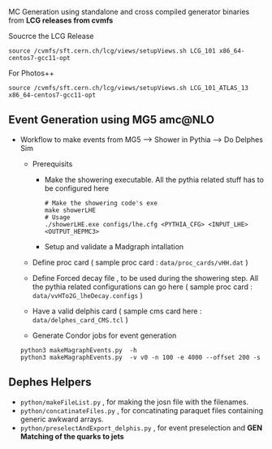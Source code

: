 MC Generation using standalone and cross compiled generator binaries from **LCG releases from cvmfs**

Soucrce the LCG Release
```
source /cvmfs/sft.cern.ch/lcg/views/setupViews.sh LCG_101 x86_64-centos7-gcc11-opt 
```
For Photos++
```
source /cvmfs/sft.cern.ch/lcg/views/setupViews.sh LCG_101_ATLAS_13  x86_64-centos7-gcc11-opt
```

## Event Generation using MG5 amc@NLO
- Workflow to make events from MG5 --> Shower in Pythia --> Do Delphes Sim
  - Prerequisits
    - Make the showering executable. All the pythia related stuff has to be configured here 
        ```
        # Make the showering code's exe
        make showerLHE
        # Usage
        ./showerLHE.exe configs/lhe.cfg <PYTHIA_CFG> <INPUT_LHE> <OUTPUT_HEPMC3>
        ```
    - Setup and validate a Madgraph intallation
        
  - Define proc card ( sample proc card : `data/proc_cards/vHH.dat` )
  - Define Forced decay file , to be used during the showering step. All the pythia related configurations can go here ( sample proc card : `data/vvHTo2G_lheDecay.configs` )
  - Have a valid delphis card ( sample cms card here : `data/delphes_card_CMS.tcl` )
  - Generate Condor jobs for event generation
  ```
  python3 makeMagraphEvents.py  -h
  python3 makeMagraphEvents.py  -v v0 -n 100 -e 4000 --offset 200 -s
  ```

## Dephes Helpers
 * `python/makeFileList.py` , for making the josn file with the filenames.
 * `python/concatinateFiles.py` , for concatinating paraquet files containing generic awkward arrays.
 * `python/preselectAndExport_delphis.py` , for event preselection and **GEN Matching of the quarks to jets**
